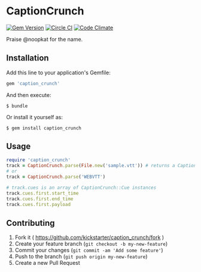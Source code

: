 # CaptionCrunch

[![Gem Version](https://badge.fury.io/rb/caption_crunch.svg)](http://badge.fury.io/rb/caption_crunch) [![Circle CI](https://circleci.com/gh/kickstarter/caption_crunch/tree/master.svg?style=shield)](https://circleci.com/gh/kickstarter/caption_crunch/tree/master) [![Code Climate](https://codeclimate.com/github/kickstarter/caption_crunch/badges/gpa.svg)](https://codeclimate.com/github/kickstarter/caption_crunch)

Praise @noopkat for the name.

## Installation

Add this line to your application's Gemfile:

```ruby
gem 'caption_crunch'
```

And then execute:

    $ bundle

Or install it yourself as:

    $ gem install caption_crunch

## Usage

```ruby
require 'caption_crunch'
track = CaptionCrunch.parse(File.new('sample.vtt')) # returns a CaptionCrunch::Track instance
# or
track = CaptionCrunch.parse('WEBVTT')

# track.cues is an array of CaptionCrunch::Cue instances
track.cues.first.start_time
track.cues.first.end_time
track.cues.first.payload
```

## Contributing

1. Fork it ( https://github.com/kickstarter/caption_crunch/fork )
2. Create your feature branch (`git checkout -b my-new-feature`)
3. Commit your changes (`git commit -am 'Add some feature'`)
4. Push to the branch (`git push origin my-new-feature`)
5. Create a new Pull Request
